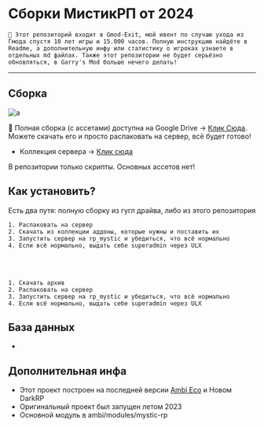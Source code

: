 # Сборки МистикРП от 2024

`🎄 Этот репозиторий входит в Gmod-Exit, мой ивент по случаю ухода из Гмода спустя 10 лет игры и 15.000 часов. Полную инструкцию найдёте в Readme, а дополнительную инфу или статистику о игроках узнаете в отдельных md файлах. Также этот репозитории не будет серьёзно обновляться, в Garry's Mod больше нечего делать!`

---

## Сборка

![a](https://i.imgur.com/w4Nx98F.jpeg)

💙 Полная сборка (с ассетами) доступна на Google Drive -> [Клик Сюда](https://drive.google.com/file/d/1SR60x11YXrvM8ZeTLx9lrH4d_aAu_G40/view?usp=sharing). Можете скачать его и просто распаковать на сервер, всё будет готово! 

* Коллекция сервера -> [Клик сюда](https://steamcommunity.com/workshop/filedetails/?id=2993970091)

В репозитории только скрипты. Основных ассетов нет!

## Как установить?
Есть два путя: полную сборку из гугл драйва, либо из этого репозитория


    1. Распаковать на сервер
    2. Скачать из коллекции аддоны, которые нужны и поставить их
    3. Запустить сервер на rp_mystic и убедиться, что всё нормально
    4. Если всё нормально, выдать себе superadmin через ULX
<br><br>

    1. Скачать архив
    2. Распаковать на сервер
    3. Запустить сервер на rp_mystic и убедиться, что всё нормально
    4. Если всё нормально, выдать себе superadmin через ULX

## База данных

* 

## Дополнительная инфа

* Этот проект построен на последней версии [Ambi Eco](https://github.com/Titanovsky/ambi-eco) и Новом DarkRP
* Оригинальный проект был запущен летом 2023
* Основной модуль в ambi/modules/mystic-rp